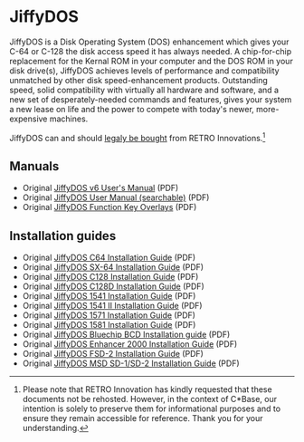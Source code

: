 # JiffyDOS

JiffyDOS is a Disk Operating System (DOS) enhancement which gives your C-64 or C-128 the disk access speed it has always needed. A chip-for-chip replacement for the Kernal ROM in your computer and the DOS ROM in your disk drive(s), JiffyDOS achieves levels of performance and compatibility unmatched by other disk speed-enhancement products. Outstanding speed, solid compatibility with virtually all hardware and software, and a new set of desperately-needed commands and features, gives your system a new lease on life and the power to compete with today's newer, more-expensive machines.

JiffyDOS can and should [legaly be bought](http://www.go4retro.com) from RETRO Innovations.[^1]

## Manuals
- Original [JiffyDOS v6 User's Manual](JiffyDOS_V6_User_Manual.pdf) (PDF)
- Original [JiffyDOS User Manual (searchable)](JiffyDOS_V6_User_Manual_(searchable).pdf) (PDF)
- Original [JiffyDOS Function Key Overlays](JiffyDOS-Overlays.pdf) (PDF)

## Installation guides
- Original [JiffyDOS C64 Installation Guide](JiffyDOS_C64_Installation_Guide.pdf) (PDF)
- Original [JiffyDOS SX-64 Installation Guide](JiffyDOS_SX-64_Installation_Guide.pdf) (PDF)
- Original [JiffyDOS C128 Installation Guide](JiffyDOS_C128_Installation_Guide.pdf) (PDF)
- Original [JiffyDOS C128D Installation Guide](JiffyDOS_C128D_Installation_Guide.pdf) (PDF)
- Original [JiffyDOS 1541 Installation Guide](JiffyDOS_1541_Installation_Guide.pdf) (PDF)
- Original [JiffyDOS 1541 II Installation Guide](JiffyDOS_1541-II_Installation_Guide.pdf) (PDF)
- Original [JiffyDOS 1571 Installation Guide](JiffyDOS_1571_Installation_Guide.pdf) (PDF)
- Original [JiffyDOS 1581 Installation Guide](JiffyDOS_1581_Installation_Guide.pdf) (PDF)
- Original [JiffyDOS Bluechip BCD Installation guide](JiffyDOS_Bluechip-BCD_Installation_Guide.pdf) (PDF)
- Original [JiffyDOS Enhancer 2000 Installation Guide](JiffyDOS_Enchancer_2000_Installation_Guide.pdf) (PDF)
- Original [JiffyDOS FSD-2 Installation Guide](JiffyDOS_FSD-2_Installation_Guide.pdf) (PDF)
- Original [JiffyDOS MSD SD-1/SD-2 Installation Guide](JiffyDOS_MSD_SD-1_SD-2_Installation_Guide.pdf) (PDF)

[^1]: Please note that RETRO Innovation has kindly requested that these documents not be rehosted. However, in the context of C*Base, our intention is solely to preserve them for informational purposes and to ensure they remain accessible for reference. Thank you for your understanding.